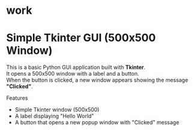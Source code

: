 # work
# Simple Tkinter GUI (500x500 Window)

This is a basic Python GUI application built with **Tkinter**.  
It opens a 500x500 window with a label and a button.  
When the button is clicked, a new window appears showing the message **"Clicked"**.



 Features
- Simple Tkinter window (500x500)
- A label displaying "Hello World"
- A button that opens a new popup window with "Clicked" message



 

